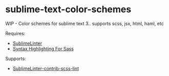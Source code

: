 # sublime-text-color-schemes
WIP - Color schemes for sublime text 3.. supports scss, jsx, html, haml, etc

Requires:
- [SublimeLinter](https://packagecontrol.io/packages/SublimeLinter)
- [Syntax Highlighting For Sass](https://packagecontrol.io/packages/Syntax%20Highlighting%20for%20Sass)

Supports:
- [Sublime​Linter-contrib-scss-lint](https://packagecontrol.io/packages/SublimeLinter-contrib-scss-lint)
